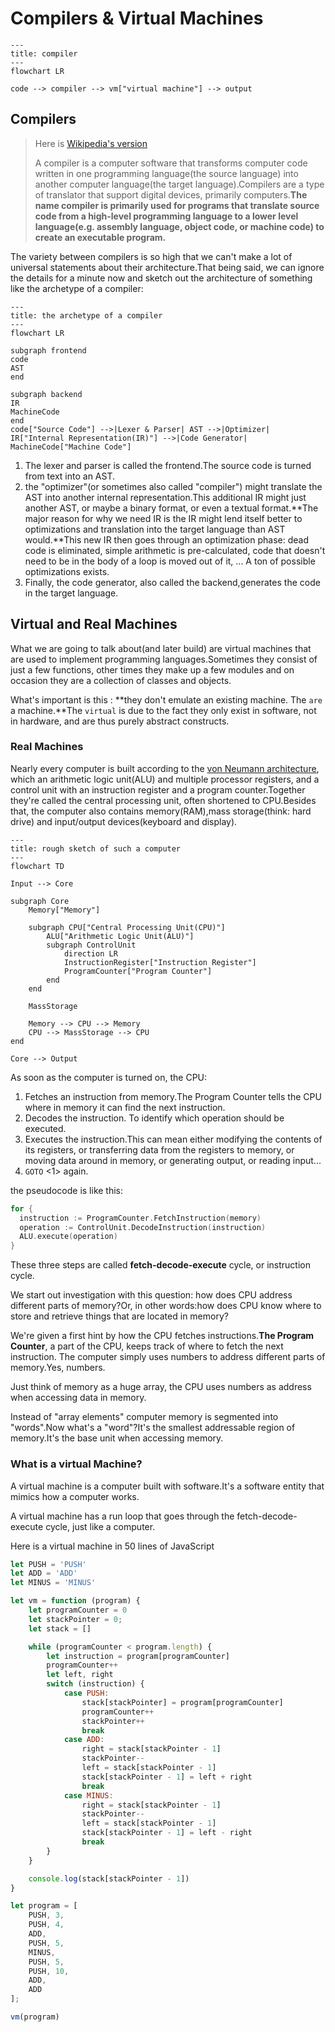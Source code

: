 # Compilers & Virtual Machines

```mermaid
---
title: compiler
---
flowchart LR

code --> compiler --> vm["virtual machine"] --> output
```

## Compilers

> Here is [Wikipedia's version](https://en.wikipedia.org/wiki/Compiler)
>
> A compiler is a computer software that transforms computer code written in one programming language(the source language) into another computer language(the target language).Compilers are a type of translator that support digital devices, primarily computers.**The name compiler is primarily used for programs that translate source code from a high-level programming language to a lower level language(e.g. assembly language, object code, or machine code) to create an executable program.**

The variety between compilers is so high that we can't make a lot of universal statements about their architecture.That being said, we can ignore the details for a minute now and sketch out the architecture of something like the archetype of a compiler:

```mermaid
---
title: the archetype of a compiler
---
flowchart LR

subgraph frontend
code
AST
end

subgraph backend
IR
MachineCode
end
code["Source Code"] -->|Lexer & Parser| AST -->|Optimizer| IR["Internal Representation(IR)"] -->|Code Generator| MachineCode["Machine Code"]
```

1. The lexer and parser is called the frontend.The source code is turned from text into an AST.
2. the "optimizer"(or sometimes also called "compiler") might translate the AST into another internal representation.This additional IR might just another AST, or maybe a binary format, or even a textual format.**The major reason for why we need IR is the IR might lend itself better to optimizations and translation into the target language than AST would.**This new IR then goes through an optimization phase: dead code is eliminated, simple arithmetic is pre-calculated, code that doesn't need to be in the body of a loop is moved out of it, ... A ton of possible optimizations exists.
3. Finally, the code generator, also called the backend,generates the code in the target language.

## Virtual and Real Machines

What we are going to talk about(and later build) are virtual machines that are used to implement programming languages.Sometimes they consist of just a few functions, other times they make up a few modules and on occasion they are a collection of classes and objects.

What's important is this : **they don't emulate an existing machine. The `are` a machine.**The `virtual` is due to the fact they only exist in software, not in hardware, and are thus purely abstract constructs.

### Real Machines

Nearly every computer is built according to the [von Neumann architecture](https://en.wikipedia.org/wiki/Von_Neumann_architecture), which an arithmetic logic unit(ALU) and multiple processor registers, and a control unit with an instruction register and a program counter.Together they're called the central processing unit, often shortened to CPU.Besides that, the computer also contains memory(RAM),mass storage(think: hard drive) and input/output devices(keyboard and display).

```mermaid
---
title: rough sketch of such a computer
---
flowchart TD

Input --> Core

subgraph Core
	Memory["Memory"]

	subgraph CPU["Central Processing Unit(CPU)"]
		ALU["Arithmetic Logic Unit(ALU)"]
		subgraph ControlUnit
			direction LR
			InstructionRegister["Instruction Register"]
			ProgramCounter["Program Counter"]
		end
	end

	MassStorage

	Memory --> CPU --> Memory
	CPU --> MassStorage --> CPU
end

Core --> Output
```

As soon as the computer is turned on, the CPU:

1. Fetches an instruction from memory.The Program Counter tells the CPU where in memory it can find the next instruction.
2. Decodes the instruction. To identify which operation should be executed.
3. Executes the instruction.This can mean either modifying the contents of its registers, or transferring data from the registers to memory, or moving data around in memory, or generating output, or reading input...
4. `GOTO` <1> again.

the pseudocode is like this:

```go
for {
  instruction := ProgramCounter.FetchInstruction(memory)
  operation := ControlUnit.DecodeInstruction(instruction)
  ALU.execute(operation)
}
```

These three steps are called **fetch-decode-execute** cycle, or instruction cycle.

We start out investigation with this question: how does CPU address different parts of memory?Or, in other words:how does CPU know where to store and retrieve things that are located in memory?

We're given a first hint by how the CPU fetches instructions.**The Program Counter**, a part of the CPU, keeps track of where to fetch the next instruction. The computer simply uses numbers to address different parts of memory.Yes, numbers.

Just think of memory as a huge array, the CPU uses numbers as address when accessing data in memory.

Instead of "array elements" computer memory is segmented into "words".Now what's a "word"?It's the smallest addressable region of memory.It's the base unit when accessing memory.

### What is a virtual Machine?

A virtual machine is a computer built with software.It's a software entity that mimics how a computer works.

A virtual machine has a run loop that goes through the fetch-decode-execute cycle, just like a computer.

Here is a virtual machine in 50 lines of JavaScript

```js
let PUSH = 'PUSH'
let ADD = 'ADD'
let MINUS = 'MINUS'

let vm = function (program) {
    let programCounter = 0
    let stackPointer = 0;
    let stack = []

    while (programCounter < program.length) {
        let instruction = program[programCounter]
        programCounter++
        let left, right
        switch (instruction) {
            case PUSH:
                stack[stackPointer] = program[programCounter]
                programCounter++
                stackPointer++
                break
            case ADD:
                right = stack[stackPointer - 1]
                stackPointer--
                left = stack[stackPointer - 1]
                stack[stackPointer - 1] = left + right
                break
            case MINUS:
                right = stack[stackPointer - 1]
                stackPointer--
                left = stack[stackPointer - 1]
                stack[stackPointer - 1] = left - right
                break
        }
    }

    console.log(stack[stackPointer - 1])
}

let program = [
    PUSH, 3,
    PUSH, 4,
    ADD,
    PUSH, 5,
    MINUS,
    PUSH, 5,
    PUSH, 10,
    ADD,
    ADD
];

vm(program)
```







































